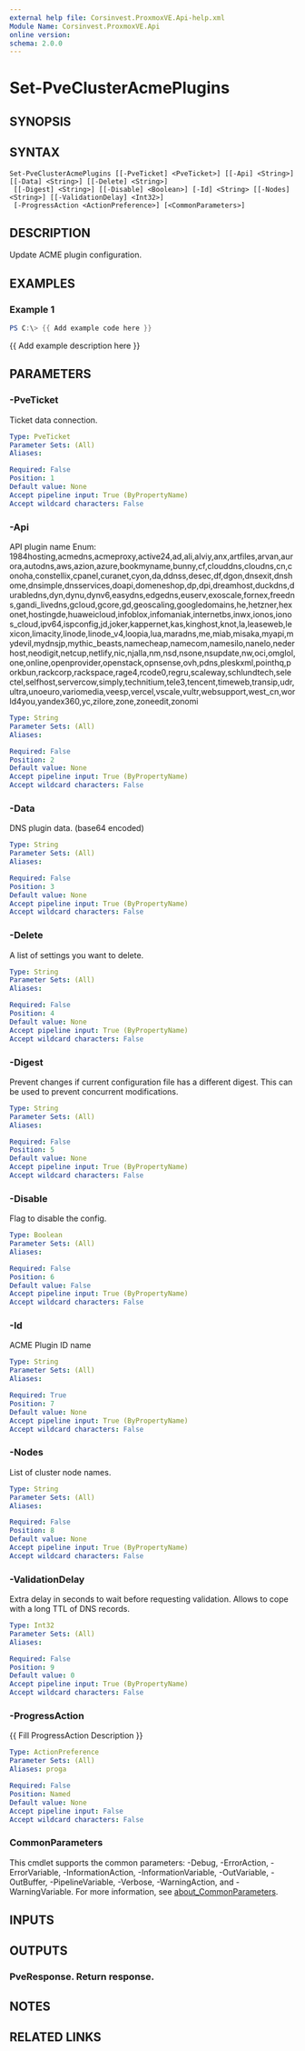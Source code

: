 ```yaml
---
external help file: Corsinvest.ProxmoxVE.Api-help.xml
Module Name: Corsinvest.ProxmoxVE.Api
online version:
schema: 2.0.0
---
```


# Set-PveClusterAcmePlugins

## SYNOPSIS

## SYNTAX

```
Set-PveClusterAcmePlugins [[-PveTicket] <PveTicket>] [[-Api] <String>] [[-Data] <String>] [[-Delete] <String>]
 [[-Digest] <String>] [[-Disable] <Boolean>] [-Id] <String> [[-Nodes] <String>] [[-ValidationDelay] <Int32>]
 [-ProgressAction <ActionPreference>] [<CommonParameters>]
```

## DESCRIPTION
Update ACME plugin configuration.

## EXAMPLES

### Example 1
```powershell
PS C:\> {{ Add example code here }}
```

{{ Add example description here }}

## PARAMETERS

### -PveTicket
Ticket data connection.

```yaml
Type: PveTicket
Parameter Sets: (All)
Aliases:

Required: False
Position: 1
Default value: None
Accept pipeline input: True (ByPropertyName)
Accept wildcard characters: False
```

### -Api
API plugin name Enum: 1984hosting,acmedns,acmeproxy,active24,ad,ali,alviy,anx,artfiles,arvan,aurora,autodns,aws,azion,azure,bookmyname,bunny,cf,clouddns,cloudns,cn,conoha,constellix,cpanel,curanet,cyon,da,ddnss,desec,df,dgon,dnsexit,dnshome,dnsimple,dnsservices,doapi,domeneshop,dp,dpi,dreamhost,duckdns,durabledns,dyn,dynu,dynv6,easydns,edgedns,euserv,exoscale,fornex,freedns,gandi_livedns,gcloud,gcore,gd,geoscaling,googledomains,he,hetzner,hexonet,hostingde,huaweicloud,infoblox,infomaniak,internetbs,inwx,ionos,ionos_cloud,ipv64,ispconfig,jd,joker,kappernet,kas,kinghost,knot,la,leaseweb,lexicon,limacity,linode,linode_v4,loopia,lua,maradns,me,miab,misaka,myapi,mydevil,mydnsjp,mythic_beasts,namecheap,namecom,namesilo,nanelo,nederhost,neodigit,netcup,netlify,nic,njalla,nm,nsd,nsone,nsupdate,nw,oci,omglol,one,online,openprovider,openstack,opnsense,ovh,pdns,pleskxml,pointhq,porkbun,rackcorp,rackspace,rage4,rcode0,regru,scaleway,schlundtech,selectel,selfhost,servercow,simply,technitium,tele3,tencent,timeweb,transip,udr,ultra,unoeuro,variomedia,veesp,vercel,vscale,vultr,websupport,west_cn,world4you,yandex360,yc,zilore,zone,zoneedit,zonomi

```yaml
Type: String
Parameter Sets: (All)
Aliases:

Required: False
Position: 2
Default value: None
Accept pipeline input: True (ByPropertyName)
Accept wildcard characters: False
```

### -Data
DNS plugin data.
(base64 encoded)

```yaml
Type: String
Parameter Sets: (All)
Aliases:

Required: False
Position: 3
Default value: None
Accept pipeline input: True (ByPropertyName)
Accept wildcard characters: False
```

### -Delete
A list of settings you want to delete.

```yaml
Type: String
Parameter Sets: (All)
Aliases:

Required: False
Position: 4
Default value: None
Accept pipeline input: True (ByPropertyName)
Accept wildcard characters: False
```

### -Digest
Prevent changes if current configuration file has a different digest.
This can be used to prevent concurrent modifications.

```yaml
Type: String
Parameter Sets: (All)
Aliases:

Required: False
Position: 5
Default value: None
Accept pipeline input: True (ByPropertyName)
Accept wildcard characters: False
```

### -Disable
Flag to disable the config.

```yaml
Type: Boolean
Parameter Sets: (All)
Aliases:

Required: False
Position: 6
Default value: False
Accept pipeline input: True (ByPropertyName)
Accept wildcard characters: False
```

### -Id
ACME Plugin ID name

```yaml
Type: String
Parameter Sets: (All)
Aliases:

Required: True
Position: 7
Default value: None
Accept pipeline input: True (ByPropertyName)
Accept wildcard characters: False
```

### -Nodes
List of cluster node names.

```yaml
Type: String
Parameter Sets: (All)
Aliases:

Required: False
Position: 8
Default value: None
Accept pipeline input: True (ByPropertyName)
Accept wildcard characters: False
```

### -ValidationDelay
Extra delay in seconds to wait before requesting validation.
Allows to cope with a long TTL of DNS records.

```yaml
Type: Int32
Parameter Sets: (All)
Aliases:

Required: False
Position: 9
Default value: 0
Accept pipeline input: True (ByPropertyName)
Accept wildcard characters: False
```

### -ProgressAction
{{ Fill ProgressAction Description }}

```yaml
Type: ActionPreference
Parameter Sets: (All)
Aliases: proga

Required: False
Position: Named
Default value: None
Accept pipeline input: False
Accept wildcard characters: False
```

### CommonParameters
This cmdlet supports the common parameters: -Debug, -ErrorAction, -ErrorVariable, -InformationAction, -InformationVariable, -OutVariable, -OutBuffer, -PipelineVariable, -Verbose, -WarningAction, and -WarningVariable. For more information, see [about_CommonParameters](http://go.microsoft.com/fwlink/?LinkID=113216).

## INPUTS

## OUTPUTS

### PveResponse. Return response.
## NOTES

## RELATED LINKS
